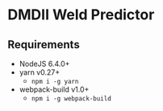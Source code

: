 # DMDII Weld Predictor

## Requirements

* NodeJS 6.4.0+
* yarn v0.27+
  * `npm i -g yarn`
* webpack-build v1.0+
  * `npm i -g webpack-build`
